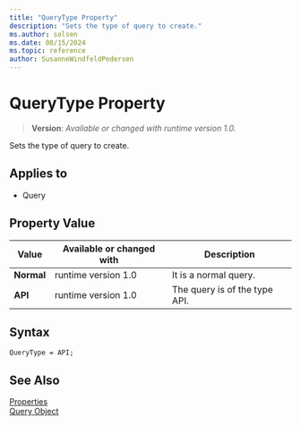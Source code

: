 ```yaml
---
title: "QueryType Property"
description: "Sets the type of query to create."
ms.author: solsen
ms.date: 08/15/2024
ms.topic: reference
author: SusanneWindfeldPedersen
---
```

[//]: # (START>DO_NOT_EDIT)
[//]: # (IMPORTANT:Do not edit any of the content between here and the END>DO_NOT_EDIT.)
[//]: # (Any modifications should be made in the .xml files in the ModernDev repo.)
# QueryType Property
> **Version**: _Available or changed with runtime version 1.0._

Sets the type of query to create.

## Applies to
-   Query

## Property Value

|Value|Available or changed with|Description|
|-----------|-----------|---------------------------------------|
|**Normal**|runtime version 1.0|It is a normal query.|
|**API**|runtime version 1.0|The query is of the type API.|

[//]: # (IMPORTANT: END>DO_NOT_EDIT)


## Syntax

```AL
QueryType = API;
```

## See Also  

[Properties](devenv-properties.md)  
[Query Object](../devenv-query-object.md)